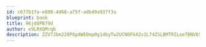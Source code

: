 ```yaml
---
id: c677b1fa-e800-4d68-a75f-adb49a937f3a
blueprint: book
title: 96jd8PB79d
author: e9LRXQMrqb
description: ZZV7Jbm220P8pAWEOmp0g14byTw2UCNOFG42v1L74ZSLBMTRILoe7BNV6SH7dr3o7JFGrkfSYo4Ipy0cZbeVd4ak7N9awowqOTOG
---
```

